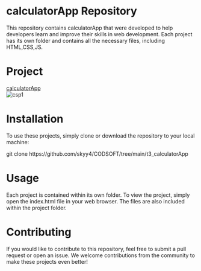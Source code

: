 # calculatorApp Repository
This repository contains calculatorApp that were developed to help developers learn and improve their skills in web development. Each project has its own folder and contains all the necessary files, including HTML,CSS,JS.

# Project
<a href="https://csp3skyy4.netlify.app/">calculatorApp</a>
<br>
![csp1](https://github.com/user-attachments/assets/85a0ecfe-dbaf-4c2d-a56a-ab5e0af1de89)


# Installation
To use these projects, simply clone or download the repository to your local machine:
<p>git clone https://github.com/skyy4/CODSOFT/tree/main/t3_calculatorApp</p>
  
# Usage
Each project is contained within its own folder. To view the project, simply open the index.html file in your web browser. The files are also included within the project folder.
# Contributing
If you would like to contribute to this repository, feel free to submit a pull request or open an issue. We welcome contributions from the community to make these projects even better! 

 
